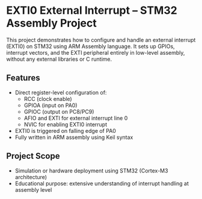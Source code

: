 # EXTI0 External Interrupt – STM32 Assembly Project

This project demonstrates how to configure and handle an external interrupt (EXTI0) on STM32 using ARM Assembly language. It sets up GPIOs, interrupt vectors, and the EXTI peripheral entirely in low-level assembly, without any external libraries or C runtime.

## Features

- Direct register-level configuration of:
  - RCC (clock enable)
  - GPIOA (input on PA0)
  - GPIOC (output on PC8/PC9)
  - AFIO and EXTI for external interrupt line 0
  - NVIC for enabling EXTI0 interrupt
- EXTI0 is triggered on falling edge of PA0
- Fully written in ARM assembly using Keil syntax

## Project Scope

- Simulation or hardware deployment using STM32 (Cortex-M3 architecture)
- Educational purpose: extensive understanding of interrupt handling at assembly level
